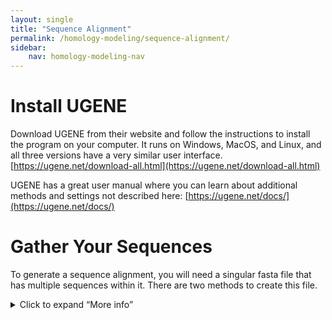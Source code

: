 ```yaml
---
layout: single
title: "Sequence Alignment"
permalink: /homology-modeling/sequence-alignment/
sidebar: 
    nav: homology-modeling-nav
---
```



# Install UGENE

Download UGENE from their website and follow the instructions to install the program on your computer. It runs on Windows, MacOS, and Linux, and all three versions have a very similar user interface.   
[https://ugene.net/download-all.html](https://ugene.net/download-all.html)

UGENE has a great user manual where you can learn about additional methods and settings not described here: [https://ugene.net/docs/](https://ugene.net/docs/) 


# Gather Your Sequences

To generate a sequence alignment, you will need a singular fasta file that has multiple sequences within it. There are two methods to create this file. 

<details>
<summary>Click to expand “More info”</summary>

Here’s the hidden content – you can mix **Markdown** _and_ HTML here.

- Bullet lists
- Images: ![alt text](/path/to/image.png)
- Anything you like

</details>
